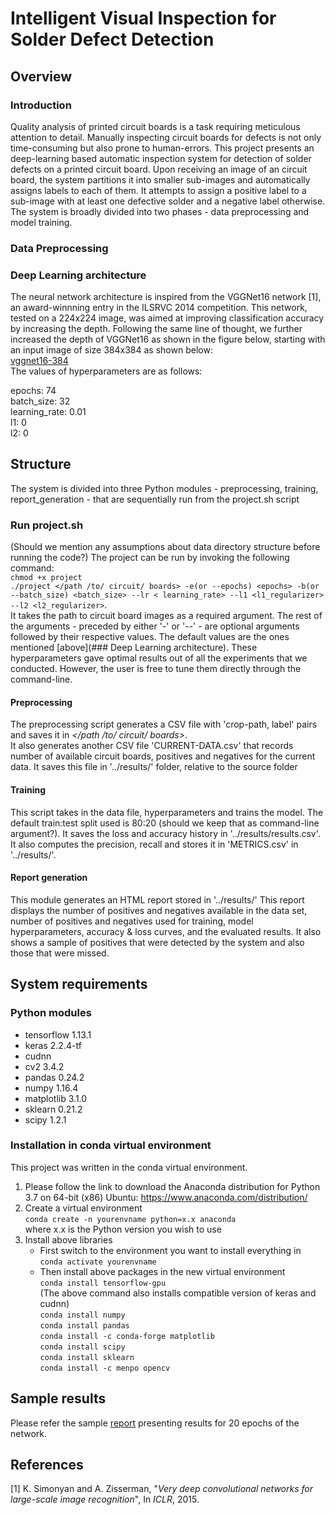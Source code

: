 # Intelligent Visual Inspection for Solder Defect Detection

## Overview

### Introduction
Quality analysis of printed circuit boards is a task requiring meticulous attention to detail. Manually inspecting circuit boards for defects is not only time-consuming but also prone to human-errors. This project presents an deep-learning based automatic inspection system for detection of solder defects on a printed circuit board. Upon receiving an image of an circuit board, the system partitions it into smaller sub-images and automatically assigns labels to each of them. It attempts to assign a positive label to a sub-image with at least one defective solder and a negative label otherwise. The system is broadly divided into two phases - data preprocessing and model training.  
### Data Preprocessing  

### Deep Learning architecture 
The neural network architecture is inspired from the VGGNet16 network [1], an award-winnning entry in the ILSRVC 2014 competition. This network, tested on a 224x224 image, was aimed at improving classification accuracy by increasing the depth. Following the same line of thought, we further increased the depth of VGGNet16 as shown in the figure below, starting with an input image of size 384x384 as shown below:  
[vggnet16-384](architecture.png)  
 The values of hyperparameters are as follows: 

epochs: 74  
batch_size: 32  
learning_rate: 0.01  
l1: 0  
l2: 0  
  
## Structure

The system is divided into three Python modules - preprocessing, training, report_generation - that are sequentially run from the project.sh script

### Run project.sh

(Should we mention any assumptions about data directory structure before running the code?)
The project can be run by invoking the following command:  
`chmod +x project`  
`./project </path /to/ circuit/ boards> -e(or --epochs) <epochs> -b(or --batch_size) <batch_size> --lr < learning_rate> --l1 <l1_regularizer> --l2 <l2_regularizer>`.  
It takes the path to circuit board images as a required argument. The rest of the arguments - preceded by either '-' or '--' - are optional arguments followed by their respective values. The default values are the ones mentioned [above](### Deep Learning architecture). These  hyperparameters gave optimal results out of all the experiments that we conducted. However, the user is free to tune them directly through the command-line.   
#### Preprocessing 
The preprocessing script generates a CSV file with 'crop-path, label' pairs and saves it in *</path /to/ circuit/ boards>*.  
It also generates another CSV file 'CURRENT-DATA.csv' that records number of available circuit boards, positives and negatives for the current data. It saves this file in '../results/' folder, relative to the source folder

#### Training
This script takes in the data file, hyperparameters and trains the model. The default train:test split used is 80:20 (should we keep that as command-line argument?). It saves the loss and accuracy history in '../results/results.csv'. It also computes the precision, recall and stores it in 'METRICS.csv' in '../results/'. 

#### Report generation
This module generates an HTML report stored in '../results/' This report displays the number of positives and negatives available in the data set, number of positives and negatives used for training, model hyperparameters, accuracy & loss curves, and the evaluated results. It also shows a sample of positives that were detected by the system and also those that were missed.  
## System requirements
### Python modules
* tensorflow 1.13.1
* keras 2.2.4-tf
* cudnn 
* cv2 3.4.2
* pandas 0.24.2
* numpy 1.16.4
* matplotlib 3.1.0
* sklearn 0.21.2
* scipy 1.2.1

### Installation in conda virtual environment

This project was written in the conda virtual environment. 
1. Please follow the link to download the Anaconda distribution for Python 3.7 on 64-bit (x86) Ubuntu:
https://www.anaconda.com/distribution/
2. Create a virtual environment  
   `conda create -n yourenvname python=x.x anaconda`  
   where x.x is the Python version you wish to use
3. Install above libraries
   - First switch to the environment you want to install everything in  
   `conda activate yourenvname`
   - Then install above packages in the new virtual environment  
`conda install tensorflow-gpu`   
(The above command also installs compatible version of keras and cudnn)  
`conda install numpy`  
`conda install pandas`  
`conda install -c conda-forge matplotlib`  
`conda install scipy`  
`conda install sklearn`  
`conda install -c menpo opencv`
     
## Sample results
Please refer the sample [report](report_actual.html) presenting results for 20 epochs of the network.

## References
[1] K. Simonyan and A. Zisserman, "*Very deep convolutional networks for large-scale image recognition*", In *ICLR*, 2015.
